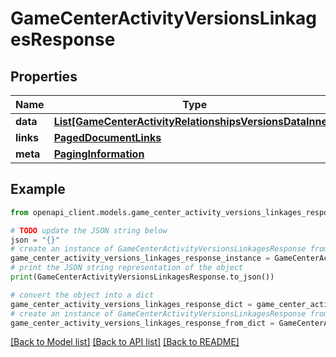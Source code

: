 # GameCenterActivityVersionsLinkagesResponse


## Properties

Name | Type | Description | Notes
------------ | ------------- | ------------- | -------------
**data** | [**List[GameCenterActivityRelationshipsVersionsDataInner]**](GameCenterActivityRelationshipsVersionsDataInner.md) |  | 
**links** | [**PagedDocumentLinks**](PagedDocumentLinks.md) |  | 
**meta** | [**PagingInformation**](PagingInformation.md) |  | [optional] 

## Example

```python
from openapi_client.models.game_center_activity_versions_linkages_response import GameCenterActivityVersionsLinkagesResponse

# TODO update the JSON string below
json = "{}"
# create an instance of GameCenterActivityVersionsLinkagesResponse from a JSON string
game_center_activity_versions_linkages_response_instance = GameCenterActivityVersionsLinkagesResponse.from_json(json)
# print the JSON string representation of the object
print(GameCenterActivityVersionsLinkagesResponse.to_json())

# convert the object into a dict
game_center_activity_versions_linkages_response_dict = game_center_activity_versions_linkages_response_instance.to_dict()
# create an instance of GameCenterActivityVersionsLinkagesResponse from a dict
game_center_activity_versions_linkages_response_from_dict = GameCenterActivityVersionsLinkagesResponse.from_dict(game_center_activity_versions_linkages_response_dict)
```
[[Back to Model list]](../README.md#documentation-for-models) [[Back to API list]](../README.md#documentation-for-api-endpoints) [[Back to README]](../README.md)


